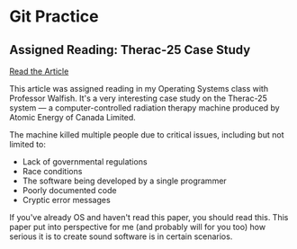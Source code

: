 # Git Practice

## Assigned Reading: Therac-25 Case Study

[Read the Article](http://sunnyday.mit.edu/papers/therac.pdf)

This article was assigned reading in my Operating Systems class with Professor Walfish. It's a very interesting case study on the Therac-25 system — a computer-controlled radiation therapy machine produced by Atomic Energy of Canada Limited.

The machine killed multiple people due to critical issues, including but not limited to:

- Lack of governmental regulations
- Race conditions
- The software being developed by a single programmer
- Poorly documented code
- Cryptic error messages

If you've already OS and haven't read this paper, you should read this. This paper put into perspective for me (and probably will for you too) how serious it is to create sound software is in certain scenarios.
